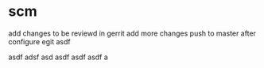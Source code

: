 scm
===
add changes to be reviewd in gerrit
add more changes
push to master after configure egit
asdf

asdf
adsf
asd
asdf
asdf
asdf
a

